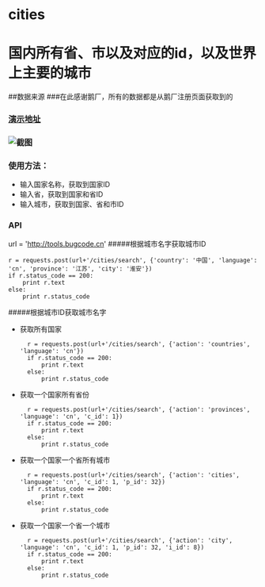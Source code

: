 # cities
# 国内所有省、市以及对应的id，以及世界上主要的城市

##数据来源
###在此感谢鹅厂，所有的数据都是从鹅厂注册页面获取到的

### [演示地址](http://tools.bugcode.cn)
### ![截图](http://7xlrq6.com1.z0.glb.clouddn.com/tools.png)
### 使用方法：
* 输入国家名称，获取到国家ID
* 输入省，获取到国家和省ID
* 输入城市，获取到国家、省和市ID

### API

url = 'http://tools.bugcode.cn'
#####根据城市名字获取城市ID

	r = requests.post(url+'/cities/search', {'country': '中国', 'language': 'cn', 'province': '江苏', 'city': '淮安'})
	if r.status_code == 200:
    	print r.text
	else:
    	print r.status_code

#####根据城市ID获取城市名字
* 获取所有国家  

		r = requests.post(url+'/cities/search', {'action': 'countries', 'language': 'cn'})
		if r.status_code == 200:
    		print r.text
		else:
    		print r.status_code
* 获取一个国家所有省份

		r = requests.post(url+'/cities/search', {'action': 'provinces', 'language': 'cn', 'c_id': 1})
		if r.status_code == 200:
    		print r.text
		else:
    		print r.status_code
    		
* 获取一个国家一个省所有城市

		r = requests.post(url+'/cities/search', {'action': 'cities', 'language': 'cn', 'c_id': 1, 'p_id': 32})
		if r.status_code == 200:
    		print r.text
		else:
    		print r.status_code

* 获取一个国家一个省一个城市

		r = requests.post(url+'/cities/search', {'action': 'city', 'language': 'cn', 'c_id': 1, 'p_id': 32, 'i_id': 8})
		if r.status_code == 200:
    		print r.text
		else:
    		print r.status_code
